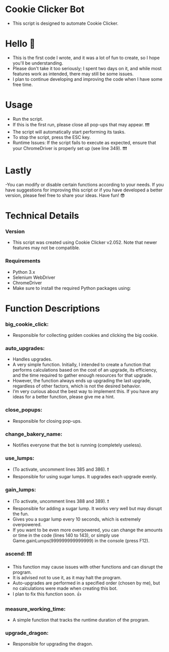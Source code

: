# Cookie Clicker Bot

- This script is designed to automate Cookie Clicker.

# Hello 👋

- This is the first code I wrote, and it was a lot of fun to create, so I hope you'll be understanding.
- Please don't take it too seriously; I spent two days on it, and while most features work as intended, there may still be some issues.
- I plan to continue developing and improving the code when I have some free time.

# Usage

- Run the script.
- If this is the first run, please close all pop-ups that may appear. ❗❗❗
- The script will automatically start performing its tasks.
- To stop the script, press the ESC key.
- Runtime Issues: If the script fails to execute as expected, ensure that your ChromeDriver is properly set up (see line 349). ❗❗❗

# Lastly

-You can modify or disable certain functions according to your needs. 
If you have suggestions for improving this script or if you have developed a better version, please feel free to share your ideas. 
Have fun! 😎

# Technical Details

### Version
- This script was created using Cookie Clicker v2.052. Note that newer features may not be compatible.

### Requirements

- Python 3.x
- Selenium WebDriver
- ChromeDriver
- Make sure to install the required Python packages using:

# Function Descriptions

### big_cookie_click:
- Responsible for collecting golden cookies and clicking the big cookie.

### auto_upgrades:
- Handles upgrades.
- A very simple function. Initially, I intended to create a function that performs calculations based on the cost of an upgrade, its efficiency, and the time required to gather enough resources for that upgrade.
- However, the function always ends up upgrading the last upgrade, regardless of other factors, which is not the desired behavior.
- I’m very curious about the best way to implement this. If you have any ideas for a better function, please give me a hint.

### close_popups:
- Responsible for closing pop-ups.

### change_bakery_name:
- Notifies everyone that the bot is running (completely useless).

### use_lumps:
- (To activate, uncomment lines 385 and 386). ❗
- Responsible for using sugar lumps. It upgrades each upgrade evenly.

### gain_lumps:
- (To activate, uncomment lines 388 and 389). ❗
- Responsible for adding a sugar lump. It works very well but may disrupt the fun.
- Gives you a sugar lump every 10 seconds, which is extremely overpowered.
- If you want to be even more overpowered, you can change the amounts or time in the code (lines 140 to 143), or simply use Game.gainLumps(999999999999999) in the console (press F12).

### ascend: ❗❗❗
- This function may cause issues with other functions and can disrupt the program.
- It is advised not to use it, as it may halt the program.
- Auto-upgrades are performed in a specified order (chosen by me), but no calculations were made when creating this bot.
- I plan to fix this function soon.	👍 

### measure_working_time:
- A simple function that tracks the runtime duration of the program.

### upgrade_dragon:
- Responsible for upgrading the dragon.
